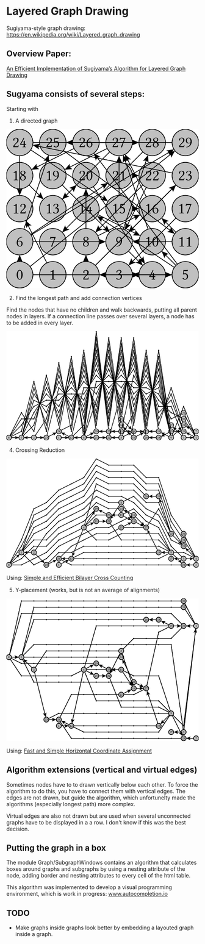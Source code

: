 # Layered Graph Drawing
Sugiyama-style graph drawing: https://en.wikipedia.org/wiki/Layered_graph_drawing

## Overview Paper:
[An Efficient Implementation of Sugiyama’s
Algorithm for Layered Graph Drawing](https://www.elibm.org/ft/10011396000)

## Sugyama consists of several steps:

Starting with

1. A directed graph

![Initial graph](https://raw.githubusercontent.com/BeFunctional/layered-graph-drawing/main/graphs/g0.svg)

2. Find the longest path and add connection vertices

Find the nodes that have no children and walk backwards, putting all parent nodes in layers.
If a connection line passes over several layers, a node has to be added in every layer.

![Longest path](https://raw.githubusercontent.com/BeFunctional/layered-graph-drawing/main/graphs/g1.svg)

4. Crossing Reduction

![Crossing reduction](https://raw.githubusercontent.com/BeFunctional/layered-graph-drawing/main/graphs/g2.svg)

Using: [Simple and Eﬃcient Bilayer Cross Counting](http://ls11-www.cs.tu-dortmund.de/downloads/papers/BJM04.pdf)

5. Y-placement (works, but is not an average of alignments)

![y placement](https://raw.githubusercontent.com/BeFunctional/layered-graph-drawing/main/graphs/g3.svg)

Using: [Fast and Simple Horizontal Coordinate Assignment](https://arxiv.org/abs/2008.01252)

## Algorithm extensions (vertical and virtual edges)

Sometimes nodes have to to drawn vertically below each other. To force the algorithm to do this, you have to connect them with vertical edges. The edges are not drawn, but guide the algorithm, which unfortunelty made the algorithms (especially longest path) more complex.

Virtual edges are also not drawn but are used when several unconnected graphs have to be displayed in a a row. I don't know if this was the best decision.

## Putting the graph in a box

The module Graph/SubgraphWindows contains an algorithm that calculates boxes around graphs and subgraphs by using a nesting attribute of the node, adding border and nesting attributes to every cell of the html table.

This algorithm was implemented to develop a visual programming environment, which is work in progress: www.autocompletion.io

## TODO
 * Make graphs inside graphs look better by embedding a layouted graph inside a graph.

